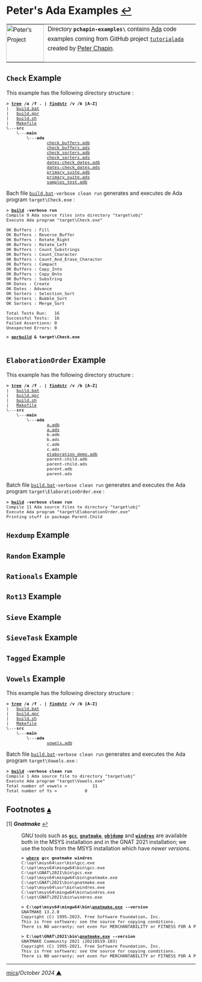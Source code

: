 # <span id="top">Peter's Ada Examples</span> <span style="font-size:90%;">[↩](../README.md#top)</span>

<table style="font-family:Helvetica,Arial;line-height:1.6;">
  <tr>
  <td style="border:0;padding:0 10px 0 0;min-width:100px;"><a href="https://github.com/pchapin/tutorialada" rel="external"><img style="border:0;" src="../docs/images/2094217.jpg" width="100" alt="Peter's Project"/></a></td>
  <td style="border:0;padding:0;vertical-align:text-top;">
    Directory <strong><code>pchapin-examples\</code></strong> contains <a href="https://github.com/zertovitch/hac" rel="external">Ada</a> code examples coming from GitHub project <a href="https://github.com/pchapin/tutorialada"><code>tutorialada</code></a> created by <a href="https://www.pchapin.org/">Peter Chapin</a>.
  </td>
  </tr>
</table> 

## <span id="check">`Check` Example</span>

This example has the following directory structure :

<pre style="font-size:80%;">
<b>&gt; <a href="https://learn.microsoft.com/en-us/windows-server/administration/windows-commands/tree" rel="external">tree</a> /a /f . | <a href="https://learn.microsoft.com/en-us/windows-server/administration/windows-commands/findstr" rel="external">findstr</a> /v /b [A-Z]</b>
|   <a href="./Check/build.bat">build.bat</a>
|   <a href="./Check/build.gpr">build.gpr</a>
|   <a href="./Check/build.sh">build.sh</a>
|   <a href="./Check/Makefile">Makefile</a>
\---<b>src</b>
    \---<b>main</b>
        \---<b>ada</b>
                <a href="./Check/src/main/ada/check_buffers.adb">check_buffers.adb</a>
                <a href="./Check/src/main/ada/check_buffers.ads">check_buffers.ads</a>
                <a href="./Check/src/main/ada/check_sorters.adb">check_sorters.adb</a>
                <a href="./Check/src/main/ada/check_sorters.ads">check_sorters.ads</a>
                <a href="./Check/src/main/ada/dates-check_dates.adb">dates-check_dates.adb</a>
                <a href="./Check/src/main/ada/dates-check_dates.ads">dates-check_dates.ads</a>
                <a href="./Check/src/main/ada/primary_suite.adb">primary_suite.adb</a>
                <a href="./Check/src/main/ada/primary_suite.ads">primary_suite.ads</a>
                <a href="./Check/src/main/ada/samples_test.adb">samples_test.adb</a>
</pre>

Bach file [`build.bat`](./Check/build.bat)`-verbose clean run` generates and executes de Ada program `target\Check.exe` :

<pre style="font-size:80%;">
<b>&gt; <a href="./Check/build.bat">build</a> -verbose run</b>
Compile 9 Ada source files into directory "target\obj"
Execute Ada program "target\Check.exe"
&nbsp;
OK Buffers : Fill
OK Buffers : Reverse_Buffer
OK Buffers : Rotate_Right
OK Buffers : Rotate_Left
OK Buffers : Count_Substrings
OK Buffers : Count_Character
OK Buffers : Count_And_Erase_Character
OK Buffers : Compact
OK Buffers : Copy_Into
OK Buffers : Copy_Onto
OK Buffers : Substring
OK Dates : Create
OK Dates : Advance
OK Sorters : Selection_Sort
OK Sorters : Bubble_Sort
OK Sorters : Merge_Sort

Total Tests Run:   16
Successful Tests:  16
Failed Assertions: 0
Unexpected Errors: 0
</pre>

<pre style="font-size:80%;">
<b>&gt; <a href="https://docs.adacore.com/gprbuild-docs/html/gprbuild_ug/building_with_gprbuild.html">gprbuild</a> &amp; target\Check.exe</b>

</pre>

## <span id="elaboration_order">`ElaborationOrder` Example</span>

This example has the following directory structure : 

<pre style="font-size:80%;">
<b>&gt; <a href="">tree</a> /a /f . | <a href="">findstr</a> /v /b [A-Z]</b>
|   <a href="./ElaborationOrder/build.bat">build.bat</a>
|   <a href="./ElaborationOrder/build.gpr">build.gpr</a>
|   <a href="./ElaborationOrder/build.sh">build.sh</a>
|   <a href="./ElaborationOrder/Makefile">Makefile</a>
\---<b>src</b>
    \---<b>main</b>
        \---<b>ada</b>
                <a href="./ElaborationOrder/src/main/ada/a.adb">a.adb</a>
                <a href="./ElaborationOrder/src/main/ada/a.ads">a.ads</a>
                b.adb</a>
                b.ads</a>
                c.adb</a>
                c.ads</a>
                <a href="./ElaborationOrder/src/main/ada/elaboration_demo.adb">elaboration_demo.adb</a>
                parent-child.adb</a>
                parent-child.ads</a>
                parent.adb</a>
                parent.ads</a>
</pre>

Batch file [`build.bat`](./ElaborationOrder/build.bat)`-verbose clean run` generates and executes the Ada program `target\ElaborationOrder.exe` :

<pre style="font-size:80%;">
<b>&gt; <a href="./ElaborationOrder/build.bat">build</a> -verbose clean run</b>
Compile 11 Ada source files to directory "target\obj"
Execute Ada program "target\ElaborationOrder.exe"
Printing stuff in package Parent.Child
</pre>

## <span id="hexdump">`Hexdump` Example</span>

## <span id="random">`Random` Example</span>

## <span id="rationals">`Rationals` Example</span>

## <span id="rot13">`Rot13` Example</span>

## <span id="sieve">`Sieve` Example</span>

## <span id="sieve_task">`SieveTask` Example</span>

## <span id="tagged">`Tagged` Example</span>

## <span id="vowels">`Vowels` Example</span>

This example has the following directory structure :

<pre style="font-size:80%;">
<b>&gt; <a href="https://learn.microsoft.com/en-us/windows-server/administration/windows-commands/tree" rel="external">tree</a> /a /f . | <a href="https://learn.microsoft.com/en-us/windows-server/administration/windows-commands/findstr" rel="external">findstr</a> /v /b [A-Z]</b>
|   <a href="./Vowels/build.bat">build.bat</a>
|   <a href="./Vowels/build.gpr">build.gpr</a>
|   <a href="./Vowels/build.sh">build.sh</a>
|   <a href="./Vowels/Makefile">Makefile</a>
\---<b>src</b>
    \---<b>main</b>
        \---<b>ada</b>
                <a href="./Vowels/src/main/ada/vowels.adb">vowels.adb</a>
</pre>

Batch file [`build.bat`](./Vowels/build.bat)`-verbose clean run` generates and executes the Ada program `target\Vowels.exe` :

<pre style="font-size:80%;">
<b>&gt; <a href="./Vowels/build.bat">build</a> -verbose clean run</b>
Compile 1 Ada source file to directory "target\obj"
Execute Ada program "target\Vowels.exe"
Total number of vowels =          11
Total number of Ys =           0
</pre>

<!--=======================================================================-->

## <span id="footnotes">Footnotes</span> [**&#x25B4;**](#top)

<span id="footnote_01">[1]</span> ***Gnatmake*** [↩](#anchor_01)

<dl><dd>
GNU tools such as <a href="https://gcc.gnu.org/onlinedocs/gcc/Invoking-GCC.html" reé?"extermal"><code><b>gcc</b></code></a>, <a href="https://docs.adacore.com/gnat_ugn-docs/html/gnat_ugn/gnat_ugn/building_executable_programs_with_gnat.html#the-gnat-make-program-gnatmake" rel="external"><code><b>gnatmake</b></code></a>, <a href="https://sourceware.org/binutils/docs/binutils/objdump.html" rel="external"><code><b>objdump</b></code></a> and <a href="https://sourceware.org/binutils/docs/binutils/windres.html" rel="external"><code><b>windres</b></code></a> are available both in the MSYS installation and in the GNAT 2021 installation; we use the tools from the MSYS installation which have <i>newer versions</i>.
<pre style="font-size:80%;">
<b>&gt; <a href="https://learn.microsoft.com/en-us/windows-server/administration/windows-commands/where">where</a> gcc gnatmake windres</b>
C:\opt\msys64\usr\bin\gcc.exe
C:\opt\msys64\mingw64\bin\gcc.exe
C:\opt\GNAT\2021\bin\gcc.exe
C:\opt\msys64\mingw64\bin\gnatmake.exe
C:\opt\GNAT\2021\bin\gnatmake.exe
C:\opt\msys64\usr\bin\windres.exe
C:\opt\msys64\mingw64\bin\windres.exe
C:\opt\GNAT\2021\bin\windres.exe
&nbsp;
<b>&gt; C:\opt\msys64\mingw64\bin\<a href="https://gcc.gnu.org/onlinedocs/gnat_ugn/Switches-for-gnatmake.html">gnatmake.exe</a> --version</b>
GNATMAKE 13.2.0
Copyright (C) 1995-2023, Free Software Foundation, Inc.
This is free software; see the source for copying conditions.
There is NO warranty; not even for MERCHANTABILITY or FITNESS FOR A PARTICULAR PURPOSE.
&nbsp;
<b>&gt; C:\opt\GNAT\2021\bin\<a href="https://gcc.gnu.org/onlinedocs/gnat_ugn/Switches-for-gnatmake.html">gnatmake.exe</a> --version</b>
GNATMAKE Community 2021 (20210519-103)
Copyright (C) 1995-2021, Free Software Foundation, Inc.
This is free software; see the source for copying conditions.
There is NO warranty; not even for MERCHANTABILITY or FITNESS FOR A PARTICULAR PURPOSE.
</pre>
</dd></dl>

***

*[mics](https://lampwww.epfl.ch/~michelou/)/October 2024* [**&#9650;**](#top)
<span id="bottom">&nbsp;</span>

<!-- link refs -->

[alr_cli]: https://alire.ada.dev/docs/#first-steps
[github_alire]: https://github.com/alire-project/alire
[gnatmake_cmd]: https://docs.adacore.com/gnat_ugn-docs/html/gnat_ugn/gnat_ugn/building_executable_programs_with_gnat.html#the-gnat-make-program-gnatmake
[gprbuild_cmd]: https://docs.adacore.com/gprbuild-docs/html/gprbuild_ug/building_with_gprbuild.html
